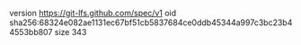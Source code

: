 version https://git-lfs.github.com/spec/v1
oid sha256:68324e082ae1131ec67bf51cb5837684ce0ddb45344a997c3bc23b44553bb807
size 343
